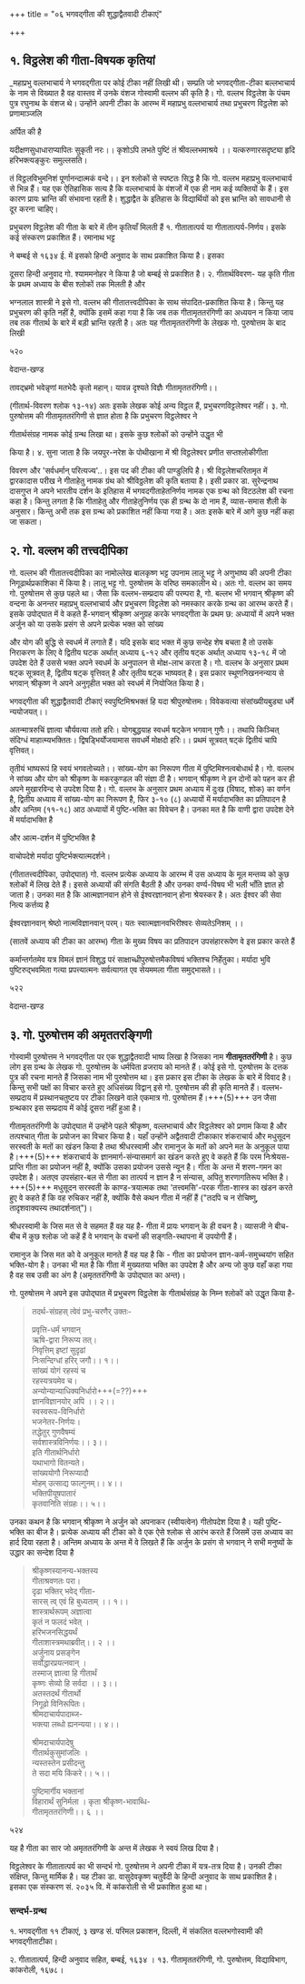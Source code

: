 +++
title = "०६ भगवद्गीता की शुद्धाद्वैतवादी टीकाएं"

+++

## १. विट्ठलेश की गीता-विषयक कृतियां
_महाप्रभु वल्लभाचार्य ने भगवद्गीता पर कोई टीका नहीं लिखी थी। सम्प्रति जो भगवद्गीता-टीका बल्लभाचार्य के नाम से विख्यात है वह वास्तव में उनके वंशज गोस्वामी वल्लभ की कृति है। गो. वल्लभ विट्ठलेश के पंचम पुत्र रघुनाथ के वंशज थे। उन्होंने अपनी टीका के आरम्भ में महाप्रभु वल्लभाचार्य तथा प्रभुचरण विट्ठलेश को प्रणामाञ्जलि

अर्पित की है

यदीक्षणसुधाधाराप्यापितः सुकृती नरः।। कृशोऽपि लभते पुष्टिं तं श्रीवल्लभमाश्रये ।। यत्करुणारसदृष्ट्या हृदि हरिभक्त्यङ्कुरः समुल्लसति।

तं विट्ठलविभुमनिशं पूर्णानन्दात्मकं वन्दे।। इन श्लोकों से स्पष्टतः सिद्ध है कि गो. वल्लभ महाप्रभु वल्लभाचार्य से भिन्न हैं। यह एक ऐतिहासिक सत्य है कि वल्लभाचार्य के वंशजों में एक ही नाम कई व्यक्तियों के हैं। इस कारण प्रायः भ्रान्ति की संभावना रहती है। शुद्धाद्वैत के इतिहास के विद्यार्थियों को इस भ्रान्ति को सावधानी से दूर करना चाहिए।

प्रभुचरण विट्ठलेश की गीता के बारे में तीन कृतियाँ मिलती हैं १. गीतातात्पर्य या गीतातात्पर्य-निर्णय। इसके कई संस्करण प्रकाशित हैं। रमानाथ भट्ट

ने बम्बई से १६३४ ई. में इसको हिन्दी अनुवाद के साथ प्रकाशित किया है। इसका

दूसरा हिन्दी अनुवाद गो. श्याममनोहर ने किया है जो बम्बई से प्रकाशित है। २. गीतार्थविवरण- यह कृति गीता के प्रथम अध्याय के बीस श्लोकों तक मिलती है और

भग्नलाल शास्त्री ने इसे गो. वल्लभ की गीतातत्त्वदीपिका के साथ संपादित-प्रकाशित किया है। किन्तु यह प्रभुचरण की कृति नहीं है, क्योंकि इसमें कहा गया है कि जब तक गीतामृततरंगिणी का अध्ययन न किया जाय तब तक गीतार्थ के बारे में बड़ी भ्रान्ति रहती है। अतः यह गीतामृततरंगिणी के लेखक गो. पुरुषोत्तम के बाद लिखी

५२०

वेदान्त-खण्ड

तावद्भ्रमो भवेन्नृणां मतभेदैः कृतो महान्। यावन्न दृश्यते विज्ञैः गीतामृततरंगिणी।।

(गीतार्थ-विवरण श्लोक १३-१४) अतः इसके लेखक कोई अन्य विट्ठल हैं, प्रभुचरणविट्टलेश्वर नहीं। ३. गो. पुरुषोत्तम की गीतामृततरंगिणी से ज्ञात होता है कि प्रभुचरण विट्ठलेश्वर ने

गीतार्थसंग्रह नामक कोई ग्रन्थ लिखा था। इसके कुछ श्लोकों को उन्होंने उद्धृत भी

किया है। ४. सुना जाता है कि जयपुर-नरेश के पोथीखाना में श्री विट्ठलेश्वर प्रणीत सप्तश्लोकीगीता

विवरण और 'सर्वधर्मान् परित्यज्य'..। इस पद की टीका की पाण्डुलिपि है। श्री विट्टलेशचरितामृत में द्वारकादास परीख ने गीताहेतु नामक ग्रंथ को श्रीविठ्ठलेश की कृति बताया है। इसी प्रकार डा. सुरेन्द्रनाथ दासगुप्त ने अपने भारतीय दर्शन के इतिहास में भगवदगीताहेतनिर्णय नामक एक ग्रन्थ को विटठलेश की रचना कहा है। किन्तु लगता है कि गीताहेतु और गीताहेतुनिर्णय एक ही ग्रन्थ के दो नाम हैं, व्यास-समास शैली के अनुसार। किन्तु अभी तक इस ग्रन्थ को प्रकाशित नहीं किया गया है। अतः इसके बारे में आगे कुछ नहीं कहा जा सकता।

## २. गो. वल्लभ की तत्त्वदीपिका
गो. वल्लभ की गीतातत्त्वदीपिका का नामोल्लेख बालकृष्ण भट्ट उपनाम लालू भट्ट ने अणुभाष्य की अपनी टीका निगूढार्थप्रकाशिका में किया है। लालू भट्ट गो. पुरुषोत्तम के वरिष्ठ समकालीन थे। अतः गो. वल्लभ का समय गो. पुरुषोत्तम से कुछ पहले था। जैसा कि वल्लभ-सम्प्रदाय की परम्परा है, गो. बल्लभ भी भगवान् श्रीकृष्ण की वन्दना के अनन्तर महाप्रभु वल्लभाचार्य और प्रभुचरण विट्टलेश को नमस्कार करके ग्रन्थ का आरम्भ करते हैं। इसके उपोद्घात में वे कहते हैं-भगवान् श्रीकृष्ण अनुग्रह करके भगवद्गीता के प्रथम छ: अध्यायों में अपने भक्त अर्जुन को या उसके प्रसंग से अपने प्रत्येक भक्त को सांख्य

और योग की बुद्धि से स्वधर्म में लगाते हैं। यदि इसके बाद भक्त में कुछ सन्देह शेष बचता है तो उसके निराकरण के लिए वे द्वितीय घटक अर्थात् अध्याय ६-१२ और तृतीय षट्क अर्थात् अध्याय १३-१८ में जो उपदेश देते हैं उससे भक्त अपने स्वधर्म के अनुपालन से मोक्ष-लाभ करता है। गो. वल्लभ के अनुसार प्रथम षट्क सूत्रवत् है, द्वितीय षट्क वृत्तिवत् है और तृतीय षट्क भाष्यवत् है। इस प्रकार स्थूणनिखननन्याय से भगवान् श्रीकृष्ण ने अपने अनुगृहीत भक्त को स्वधर्म में नियोजित किया है।

भगवद्गीता की शुद्धाद्वैतवादी टीकाएं स्वपुष्टिमिश्रभक्तं हि यदा श्रीपुरुषोत्तमः। विवेकवत्या संसांख्यीयबुड्या धर्मे न्ययोजयत्।।

अतन्मात्ररुचिं ज्ञात्वा चौर्यवत्या ततो हरिः। योगबुद्धयाह स्वधर्म षट्केन भगवान् गुणैः।। तथापि किञ्चित् संदिग्धं माहात्म्यभक्तितः। द्विषड्भिर्योजयामास सवधर्मे मोक्षदो हरिः।। प्रथमं सूत्रवत् षट्कं द्वितीयं चापि वृत्तिवत्।

तृतीयं भाष्यरूपं हि स्वयं भगवतोच्यते।। सांख्य-योग का निरूपण गीता में पुष्टिमिश्नत्वबोधार्थ है। गो. वल्लभ ने सांख्य और योग को श्रीकृष्ण के मकरकुण्डल की संज्ञा दी है। भगवान् श्रीकृष्ण ने इन दोनों को पहन कर ही अपने मुखारविन्द से उपदेश दिया है। गो. वल्लभ के अनुसार प्रथम अध्याय में दुःख (विषाद, शोक) का वर्णन है, द्वितीय अध्याय में सांख्य-योग का निरूपण है, फिर ३-१० (८) अध्यायों में मर्यादाभक्ति का प्रतिपादन है और अन्तिम (११-१८) आठ अध्यायों में पुष्टि-भक्ति का विवेचन है। उनका मत है कि वाणी द्वारा उपदेश देने में मर्यादाभक्ति है

और आत्म-दर्शन में पुष्टिभक्ति है

वाचोपदेशे मर्यादा पुष्टिर्भक्त्यात्मदर्शने।

(गीतातत्त्वदीपिका, उपोद्घात) गो. वल्लभ प्रत्येक अध्याय के आरम्भ में उस अध्याय के मूल मन्तव्य को कुछ श्लोकों में लिख देते हैं। इससे अध्यायों की संगति बैठती है और उनका वर्ण्य-विषय भी भली भाँति ज्ञात हो जाता है। उनका मत है कि आत्मज्ञानवान होने से ईश्वरज्ञानवान् होना श्रेयस्कर है। अतः ईश्वर की सेवा नित्य कर्त्तव्य है

ईश्वरज्ञानवान् श्रेष्ठो नात्मविज्ञानवान् परम्। यतः स्वात्मज्ञानवभिरीश्वरः सेव्यतेऽनिशम् ।।

(सातवें अध्याय की टीका का आरम्भ) गीता के मुख्य विषय का प्रतिपादन उपसंहाररूपेण वे इस प्रकार करते हैं

कर्मान्तर्गतमेव यत्र विमलं ज्ञानं विशुद्ध परं साक्षाच्ध्रीपुरुषोत्तमैकविषयं भक्तिश्च निर्हेतुका। मर्यादा भुवि पुष्टिरुद्भवमिता गत्या प्रपत्त्यात्मनः सर्वत्यागत एव सेयममला गीता समुद्भासते।।

५२२

वेदान्त-खण्ड
## ३. गो. पुरुषोत्तम की अमृततरङ्गिणी
गोस्वामी पुरुषोत्तम ने भगवद्गीता पर एक शुद्धाद्वैतवादी भाष्य लिखा है जिसका नाम **गीतामृततरंगिणी** है। कुछ लोग इस ग्रन्थ के लेखक गो. पुरुषोत्तम के धर्मपिता व्रजराय को मानते हैं। कोई इसे गो. पुरुषोत्तम के दत्तक पुत्र की रचना मानते हैं जिसका नाम भी पुरुषोत्तम था। इस प्रकार इस टीका के लेखक के बारे में विवाद है। किन्तु सभी पक्षों का विचार करते हुए अधिसंख्य विद्वान् इसे गो. पुरुषोत्तम की ही कृति मानते हैं। वल्लभ-सम्प्रदाय में प्रस्थानचतुष्टय पर टीका लिखने वाले एकमात्र गो. पुरुषोत्तम हैं।+++(5)+++ उन जैसा ग्रन्थकार इस सम्प्रदाय में कोई दूसरा नहीं हुआ है।

गीतामृततरंगिणी के उपोद्घात में उन्होंने पहले श्रीकृष्ण, वल्लभाचार्य और विट्ठलेश्वर को प्रणाम किया है और तत्पश्चात् गीता के प्रयोजन का विचार किया है। यहाँ उन्होंने अद्वैतवादी टीकाकार शंकराचार्य और मधुसूदन सरस्वती के मतों का खंडन किया है तथा श्रीधरस्वामी और रामानुज के मतों को अपने मत के अनुकूल पाया है।+++(5)+++ शंकराचार्य के ज्ञानमार्ग-संन्यासमार्ग का खंडन करते हुए वे कहते हैं कि परम निःश्रेयस-प्राप्ति गीता का प्रयोजन नहीं है, क्योंकि उसका प्रयोजन उससे न्यून है। गीता के अन्त में शरण-गमन का उपदेश है। अतएव उपसंहार-बल से गीता का तात्पर्य न ज्ञान है न संन्यास, अपितु शरणागतिरूप भक्ति है।+++(5)+++ मधुसूदन सरस्वती के काण्ड-त्रयात्मक तथा 'तत्त्वमसि'-परक गीता-शास्त्र का खंडन करते हुए वे कहते हैं कि वह रुचिकर नहीं है, क्योंकि वैसे कथन गीता में नहीं हैं ("तदपि च न रोचिष्णु, तादृशवाक्यस्य तथादर्शनात्")।

श्रीधरस्वामी के जिस मत से वे सहमत हैं वह यह है- गीता में प्रायः भगवान् के ही वचन है। व्यासजी ने बीच-बीच में कुछ श्लोक जो कहें हैं वे भगवान् के वचनों की सङ्गति-स्थापना में उपयोगी हैं।

रामानुज के जिस मत को वे अनुकूल मानते हैं वह यह है कि - गीता का प्रयोजन ज्ञान-कर्म-समुच्चयांग सहित भक्ति-योग है। उनका भी मत है कि गीता में मुख्यतया भक्ति का उपदेश है और अन्य जो कुछ वहाँ कहा गया है वह सब उसी का अंग है (अमृततरंगिणी के उपोद्घात का अन्त)।

गो. पुरुषोत्तम ने अपने इस उपोद्घात में प्रभुचरण विट्ठलेश के गीतार्थसंग्रह के निम्न श्लोकों को उद्धृत किया है-

> तदर्थ-संग्रहस् त्वेवं प्रभु-चरणैर् उक्तः-
>   
> प्रवृत्ति-धर्मं भगवान्  
> ऋषि-द्वारा निरूप्य तत्।  
> निवृत्तिम् इष्टां सुदृढां  
> निःसन्दिग्धां हरिर् जगौ।। १।।  
> सांख्यं योगं रहस्यं च  
> रहस्यत्रयमेव च।  
> अन्योन्यान्याधिक्यनिर्धारो+++(=??)+++    
> ज्ञानविज्ञानयोर् अपि ।। २।।   
> स्वस्वरूप-विनिर्धारो  
> भजनेतर-निर्णयः।  
> तद्धेतुर् गुणवैषम्यं  
> सर्वशास्त्रविनिर्णयः।। ३।।  
> इति गीतार्थनिर्धारो  
> यथाभागो वितन्यते।  
> सांख्ययोगौ निरूप्यादौ  
> मोहम् उत्साद्य फाल्गुनम्।। ४।।  
> भक्तिपीयूषपातारं  
> कृतवानिति संग्रहः।। ५।। 

उनका कथन है कि भगवान् श्रीकृष्ण ने अर्जुन को अपनाकर (स्वीयत्वेन) गीतोपदेश दिया है। यही पुष्टि-भक्ति का बीज है। प्रत्येक अध्याय की टीका को वे एक ऐसे श्लोक से आरंभ करते हैं जिसमें उस अध्याय का हार्द दिया रहता है। अन्तिम अध्याय के अन्त में वे लिखते हैं कि अर्जुन के प्रसंग से भगवान् ने सभी मनुष्यों के उद्धार का सन्देश दिया है

> श्रीकृष्णस्यानन्य-भक्तस्य  
> गीताश्रवणतः परा।  
> दृढा भक्तिर् भवेद् गीता-  
> सारस् त्व् एवं हि बुध्यताम् ।। १।।  
> शास्त्रार्थरूपम् अज्ञात्वा  
> कृतं न फलदं भवेत् ।  
> हरिभजनसिद्धयर्थं  
> गीताशास्त्रमथाब्रवीत्।। २ ।।  
> अर्जुनाय प्रसङ्गेन  
> सर्वोद्धारप्रयत्नवान् ।  
> तस्माज् ज्ञात्वा हि गीतार्थं  
> कृष्णः सेव्यो हि सर्वदा ।। ३।।  
> अतस्तदर्थं गीतार्थो  
> निगूढो विनिरूपितः।  
> श्रीमदाचार्यपादाब्ज-  
> भक्त्या लब्धो ह्यनन्यया।। ४।।  
> 
> श्रीमदाचार्यपादेषु  
> गीतार्थकुसुमांजलिः ।  
> न्यस्तस्तेन प्रसीदन्तु  
> ते सदा मयि किंकरे।। ५।।
>
> पुष्टिमार्गीय भक्तानां  
> विहारार्थं सुनिर्मला । 
> कृता श्रीकृष्ण-भावाब्धि-  
> गीतामृततरंगिणी।। ६ ।।

५२४

यह है गीता का सार जो अमृततरंगिणी के अन्त में लेखक ने स्वयं लिख दिया है।

विट्ठलेश्वर के गीतातात्पर्य का भी सन्दर्भ गो. पुरुषोत्तम ने अपनी टीका में यत्र-तत्र दिया है। उनकी टीका संक्षिप्त, किन्तु मार्मिक है। यह टीका डा. वासुदेवकृष्ण चतुर्वेदी के हिन्दी अनुवाद के साथ प्रकाशित है। इसका एक संस्करण सं. २०३५ वि. में कांकरोली से भी प्रकाशित हुआ था।

### सन्दर्भ-ग्रन्थ
१. भगवद्गीता ११ टीकाएं, ३ खण्ड सं. परिमल प्रकाशन, दिल्ली, में संकलित वल्लभगोस्वामी की भगवद्गीताटीका। 

२. गीतातात्पर्य, हिन्दी अनुवाद सहित, बम्बई, १६३४ । १३. गीतामृततरंगिणी, गो. पुरुषोत्तम, विद्याविभाग, कांकरोली, १६७८।
